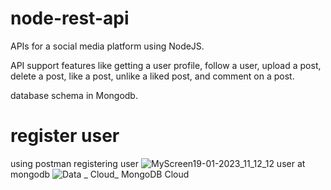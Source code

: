 # node-rest-api

 APIs for a social media platform using NodeJS.
 
 API support features like getting a user profile, follow a user, upload a post, delete a post, like a post, unlike a liked post, and comment on a post.
 
 database schema in Mongodb.

# register user
using postman registering user
![MyScreen19-01-2023_11_12_12](https://user-images.githubusercontent.com/72811328/213366968-cf16e85f-cb2f-4c37-bc80-69d3479953e8.jpg)
user at mongodb
![Data _ Cloud_ MongoDB Cloud](https://user-images.githubusercontent.com/72811328/213367169-f6ba4f86-2227-4eb5-8d20-8da7f04a66c5.png)


